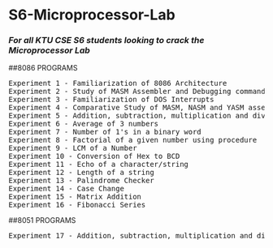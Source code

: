 # S6-Microprocessor-Lab
<h3><b><em>For all KTU CSE S6 students looking to crack the Microprocessor Lab</em></b></h3>

##8086 PROGRAMS
<pre>
Experiment 1 - Familiarization of 8086 Architecture
Experiment 2 - Study of MASM Assembler and Debugging commands
Experiment 3 - Familiarization of DOS Interrupts
Experiment 4 - Comparative Study of MASM, NASM and YASM assemblers
Experiment 5 - Addition, subtraction, multiplication and division of 8-bit numbers
Experiment 6 - Average of 3 numbers
Experiment 7 - Number of 1's in a binary word
Experiment 8 - Factorial of a given number using procedure
Experiment 9 - LCM of a Number
Experiment 10 - Conversion of Hex to BCD
Experiment 11 - Echo of a character/string
Experiment 12 - Length of a string
Experiment 13 - Palindrome Checker
Experiment 14 - Case Change
Experiment 15 - Matrix Addition
Experiment 16 - Fibonacci Series
</pre>

##8051 PROGRAMS
<pre>
Experiment 17 - Addition, subtraction, multiplication and division of 8-bit numbers using MCU 8051 IDE
</pre>
